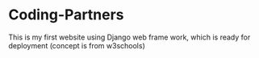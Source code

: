 # Coding-Partners
This is my first website using Django web frame work, which is ready for deployment (concept is from w3schools)
